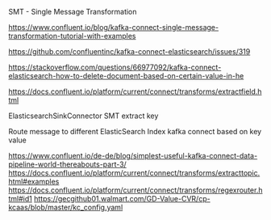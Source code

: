 SMT - Single Message Transformation

https://www.confluent.io/blog/kafka-connect-single-message-transformation-tutorial-with-examples

https://github.com/confluentinc/kafka-connect-elasticsearch/issues/319

https://stackoverflow.com/questions/66977092/kafka-connect-elasticsearch-how-to-delete-document-based-on-certain-value-in-he


https://docs.confluent.io/platform/current/connect/transforms/extractfield.html

ElasticsearchSinkConnector SMT extract key

Route message to different ElasticSearch Index kafka connect based on key value

https://www.confluent.io/de-de/blog/simplest-useful-kafka-connect-data-pipeline-world-thereabouts-part-3/
https://docs.confluent.io/platform/current/connect/transforms/extracttopic.html#examples
https://docs.confluent.io/platform/current/connect/transforms/regexrouter.html#id1
https://gecgithub01.walmart.com/GD-Value-CVR/cp-kcaas/blob/master/kc_config.yaml
